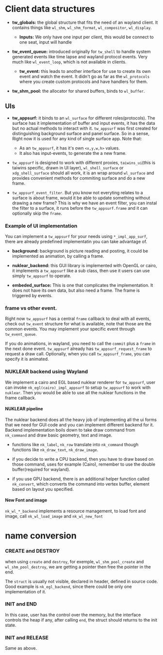 # Client data structures

-   **tw\_globals:** the global structure that fits the need of an wayland
    client.  It contains things like `wl_shm`, `wl_shm_format`, `wl_compositor`,
    `wl_display`.
    
    -   **Inputs:** We only have one input per client, this would be connect to
        one seat, input will handle

-   **tw\_event\_queue:** introduced originally for `tw_shell` to handle system
    generated events like time lapse and wayland protocol events. Very much like
    `wl_event_loop`, which is not available in clients.
    
    -   **tw\_event:** this leads to another interface for use to create its own
		event and watch the event. It didn't go as far as the `wl_protocols`
		where you create custom protocols and have handlers for them.

-   **tw_shm\_pool:** the allocator for shared buffers, binds to `wl_buffer`.

## UIs

-   **tw\_appsurf:** it binds to an `wl_surface` for different
    roles(protocols). The surface has it implementation of buffer and input
    events, it has the data but no actual methods to interact with
    it. `tw_appsurf` was first created for distinguishing background surface and
    panel surface. So in a sense, Right now it is used for any kind of single
    surface app. Note that:
    -   As an `tw_appsurf`, it has it's own `<x,y,w,h>` values.
    -   It also has input-events, to generate the a new frame.

-   `tw_appsurf` is designed to work with different proxies, `taiwins_ui`(this
    is taiwins specific, drawn in UI layer), `wl_shell_surface` or
    `xdg_shell_surface` should all work, it is an wrap around `wl_surface` and
    provides convenient methods for commiting surface and do a new frame.

-   `tw_appsurf_event_filter`. But you know not everyting relates to a surface
	is about frame, would it be able to update something without drawing a new
	frame? This is why we have an event filter, you can instal the filter to a
	surface, it runs before the `tw_appsurf.frame` and it can optionally skip
	the `frame`.
        
### Example of UI implementation
You can implement a `tw_appsurf` for your needs using `*_impl_app_surf`, there
are already predefined implementatin you can take advantage of.

-   **background:** background is picture reading and posting, it could be
    implemented as animation, by calling a frame.

-   **nuklear\_backend:** this GUI library is implemented with OpenGL or cairo,
    it implements a `tw_appsurf` like a sub class, then use it users can use
    simply `tw_appsurf` to operate.

-   **embeded\_surface:** This is one that complicates the implementation. It
    does not have its own data, but also need a frame. The frame is triggered by
    events.

### frame vs other event.

Right now `tw_appsurf` has a central `frame` callback to deal with all events,
check out `tw_event` structure for what is available, note that those are the
common events. You may implement your specific event through `tw_event_queue`.

If you do animations, in wayland, you need to call the `commit` plus a `frame`
in the next done event. `tw_appsurf` already has `tw_appsurf_request_frame` to
request a draw call. Optionally, when you call `tw_appsurf_frame`, you can
specify it is animated.


### NUKLEAR backend using Wayland 
We implement a cairo and EGL based nuklear renderer for `tw_appsurf`, user can
invoke `nk_egl(cairo)_impl_appsurf` to setup `tw_appsurf` to work with
`nuklear`. Then you would be able to use all the nuklear functions in the frame
callback.

#### NUKLEAR pipeline
The nuklear backend does all the heavy job of implementing all the ui forms that
we need for GUI code and you can implement different backend for it. Backend
implementation boils down to take draw command from `nk_command` and draw basic
geometry, text and image.

- functions like `nk_label`, `nk_row` translate into `nk_command` though
  functions like `nk_draw_text`, `nk_draw_image`.
  
- if you decide to write a CPU backend, then you have to draw based on those
  command, uses for example (Cairo), remember to use the double buffer(required
  for wayland).

- if you use GPU backend, there is an additional helper function called
  `nk_convert`, which converts the command into vertex buffer, element based on
  layout you specified.

#### New Font and image
  `nk_wl_*_backend` implements a resource management, to load font and image,
  call `nk_wl_load_image` and `nk_wl_new_font`


# name conversion
### CREATE and DESTROY
when using `create` and `destroy`, for exemple, `wl_shm_pool_create` and
`wl_shm_pool_destroy`, we are getting a pointer then free the pointer in the
end.

The `struct` is usually not visible, declared in header, defined in source
code. Good example is `nk_egl_backend`, since there could be only one
implementation of it.

### INIT and END
In this case, user has the control over the memory, but the interface controls
the heap if any, after calling `end`, the struct should returns to the init
state.

### INIT and RELEASE
Same as above.


